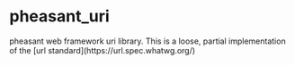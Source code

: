 <h1>pheasant_uri</h1>
pheasant web framework uri library.
This is a loose, partial implementation of the [url standard](https://url.spec.whatwg.org/)
